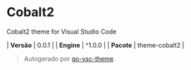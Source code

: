 # Cobalt2

Cobalt2 theme for Visual Studio Code

| **Versão** | 0.0.1 |
| **Engine** | ^1.0.0 |
| **Pacote** | theme-cobalt2 |

> Autogerado por [go-vsc-theme](https://github.com/natalbu/go-vsc-theme).
